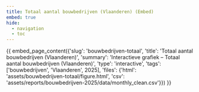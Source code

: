 ```yaml
---
title: Totaal aantal bouwbedrijven (Vlaanderen) (Embed)
embed: true
hide:
  - navigation
  - toc
---
```


<div data-embed="true">
{{ embed_page_content({'slug': 'bouwbedrijven-totaal', 'title': 'Totaal aantal bouwbedrijven (Vlaanderen)', 'summary': 'Interactieve grafiek – Totaal aantal bouwbedrijven (Vlaanderen)', 'type': 'interactive', 'tags': ['bouwbedrijven', 'Vlaanderen', 2025], 'files': {'html': 'assets/bouwbedrijven-totaal/figure.html', 'csv': 'assets/reports/bouwbedrijven-2025/data/monthly_clean.csv'}}) }}
</div>
